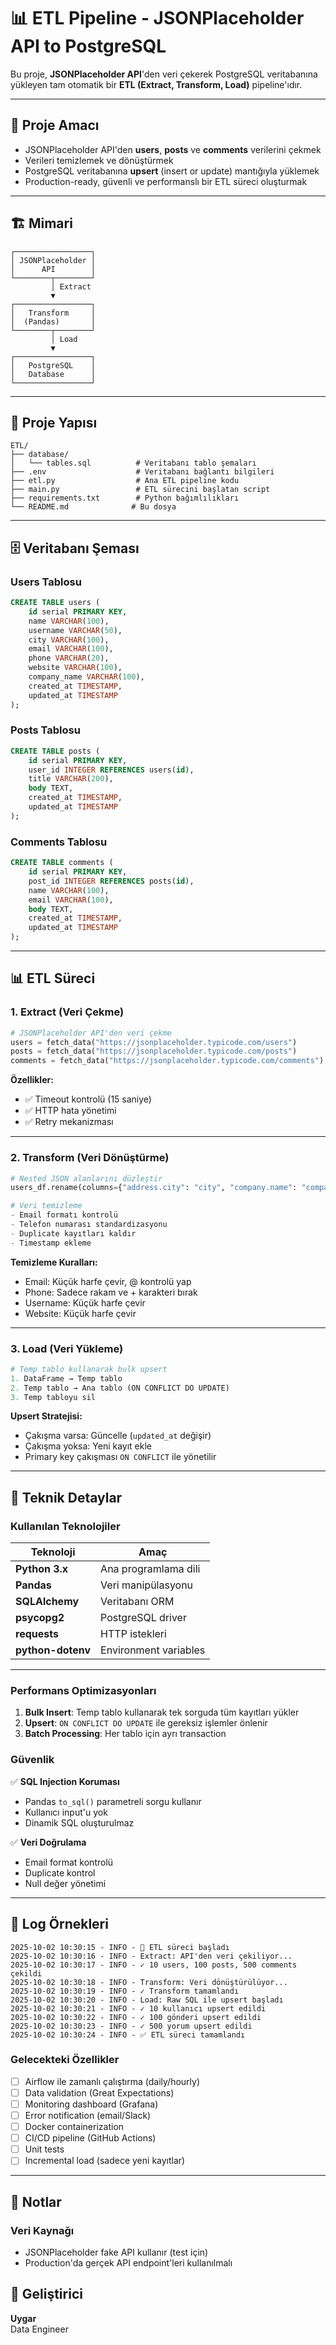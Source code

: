 # 📊 ETL Pipeline - JSONPlaceholder API to PostgreSQL

Bu proje, **JSONPlaceholder API**'den veri çekerek PostgreSQL veritabanına yükleyen tam otomatik bir **ETL (Extract, Transform, Load)** pipeline'ıdır.

---

## 🎯 Proje Amacı

- JSONPlaceholder API'den **users**, **posts** ve **comments** verilerini çekmek
- Verileri temizlemek ve dönüştürmek
- PostgreSQL veritabanına **upsert** (insert or update) mantığıyla yüklemek
- Production-ready, güvenli ve performanslı bir ETL süreci oluşturmak

---

## 🏗️ Mimari

```
┌─────────────────┐
│ JSONPlaceholder │
│      API        │
└────────┬────────┘
         │ Extract
         ▼
┌─────────────────┐
│   Transform     │
│  (Pandas)       │
└────────┬────────┘
         │ Load
         ▼
┌─────────────────┐
│   PostgreSQL    │
│   Database      │
└─────────────────┘
```

---

## 📂 Proje Yapısı

```
ETL/
├── database/
│   └── tables.sql          # Veritabanı tablo şemaları
├── .env                    # Veritabanı bağlantı bilgileri
├── etl.py                  # Ana ETL pipeline kodu
├── main.py                 # ETL sürecini başlatan script
├── requirements.txt        # Python bağımlılıkları
└── README.md              # Bu dosya
```

---

## 🗄️ Veritabanı Şeması

### Users Tablosu
```sql
CREATE TABLE users (
    id serial PRIMARY KEY,
    name VARCHAR(100),
    username VARCHAR(50),
    city VARCHAR(100),
    email VARCHAR(100),
    phone VARCHAR(20),
    website VARCHAR(100),
    company_name VARCHAR(100),
    created_at TIMESTAMP,
    updated_at TIMESTAMP
);
```

### Posts Tablosu
```sql
CREATE TABLE posts (
    id serial PRIMARY KEY,
    user_id INTEGER REFERENCES users(id),
    title VARCHAR(200),
    body TEXT,
    created_at TIMESTAMP,
    updated_at TIMESTAMP
);
```

### Comments Tablosu
```sql
CREATE TABLE comments (
    id serial PRIMARY KEY,
    post_id INTEGER REFERENCES posts(id),
    name VARCHAR(100),
    email VARCHAR(100),
    body TEXT,
    created_at TIMESTAMP,
    updated_at TIMESTAMP
);
```

---


## 📊 ETL Süreci

### 1. **Extract (Veri Çekme)**

```python
# JSONPlaceholder API'den veri çekme
users = fetch_data("https://jsonplaceholder.typicode.com/users")
posts = fetch_data("https://jsonplaceholder.typicode.com/posts")
comments = fetch_data("https://jsonplaceholder.typicode.com/comments")
```

**Özellikler:**
- ✅ Timeout kontrolü (15 saniye)
- ✅ HTTP hata yönetimi
- ✅ Retry mekanizması

---

### 2. **Transform (Veri Dönüştürme)**

```python
# Nested JSON alanlarını düzleştir
users_df.rename(columns={"address.city": "city", "company.name": "company_name"})

# Veri temizleme
- Email formatı kontrolü
- Telefon numarası standardizasyonu
- Duplicate kayıtları kaldır
- Timestamp ekleme
```

**Temizleme Kuralları:**
- Email: Küçük harfe çevir, @ kontrolü yap
- Phone: Sadece rakam ve + karakteri bırak
- Username: Küçük harfe çevir
- Website: Küçük harfe çevir

---

### 3. **Load (Veri Yükleme)**

```python
# Temp tablo kullanarak bulk upsert
1. DataFrame → Temp tablo
2. Temp tablo → Ana tablo (ON CONFLICT DO UPDATE)
3. Temp tabloyu sil
```

**Upsert Stratejisi:**
- Çakışma varsa: Güncelle (`updated_at` değişir)
- Çakışma yoksa: Yeni kayıt ekle
- Primary key çakışması `ON CONFLICT` ile yönetilir

---

## 🔧 Teknik Detaylar

### Kullanılan Teknolojiler

| Teknoloji | Amaç |
|-----------|------|
| **Python 3.x** | Ana programlama dili |
| **Pandas** | Veri manipülasyonu |
| **SQLAlchemy** | Veritabanı ORM |
| **psycopg2** | PostgreSQL driver |
| **requests** | HTTP istekleri |
| **python-dotenv** | Environment variables |

---

### Performans Optimizasyonları

1. **Bulk Insert**: Temp tablo kullanarak tek sorguda tüm kayıtları yükler
2. **Upsert**: `ON CONFLICT DO UPDATE` ile gereksiz işlemler önlenir
3. **Batch Processing**: Her tablo için ayrı transaction



### Güvenlik

✅ **SQL Injection Koruması**
- Pandas `to_sql()` parametreli sorgu kullanır
- Kullanıcı input'u yok
- Dinamik SQL oluşturulmaz

✅ **Veri Doğrulama**
- Email format kontrolü
- Duplicate kontrol
- Null değer yönetimi

---

## 📝 Log Örnekleri

```
2025-10-02 10:30:15 - INFO - 🚀 ETL süreci başladı
2025-10-02 10:30:16 - INFO - Extract: API'den veri çekiliyor...
2025-10-02 10:30:17 - INFO - ✓ 10 users, 100 posts, 500 comments çekildi
2025-10-02 10:30:18 - INFO - Transform: Veri dönüştürülüyor...
2025-10-02 10:30:19 - INFO - ✓ Transform tamamlandı
2025-10-02 10:30:20 - INFO - Load: Raw SQL ile upsert başladı
2025-10-02 10:30:21 - INFO - ✓ 10 kullanıcı upsert edildi
2025-10-02 10:30:22 - INFO - ✓ 100 gönderi upsert edildi
2025-10-02 10:30:23 - INFO - ✓ 500 yorum upsert edildi
2025-10-02 10:30:24 - INFO - ✅ ETL süreci tamamlandı
```



### Gelecekteki Özellikler

- [ ] Airflow ile zamanlı çalıştırma (daily/hourly)
- [ ] Data validation (Great Expectations)
- [ ] Monitoring dashboard (Grafana)
- [ ] Error notification (email/Slack)
- [ ] Docker containerization
- [ ] CI/CD pipeline (GitHub Actions)
- [ ] Unit tests
- [ ] Incremental load (sadece yeni kayıtlar)

---

## 📌 Notlar

### Veri Kaynağı
- JSONPlaceholder fake API kullanır (test için)
- Production'da gerçek API endpoint'leri kullanılmalı



## 👤 Geliştirici

**Uygar**  
Data Engineer


